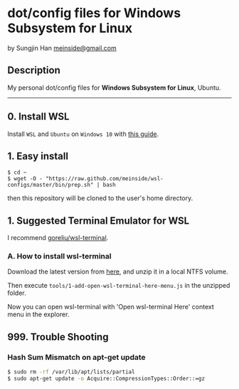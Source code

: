 # dot/config files for Windows Subsystem for Linux
by Sungjin Han <meinside@gmail.com>

## Description

My personal dot/config files for **Windows Subsystem for Linux**, Ubuntu.

---

## 0. Install WSL

Install `WSL` and `Ubuntu` on `Windows 10` with [this guide](https://docs.microsoft.com/en-us/windows/wsl/install-win10).

## 1. Easy install

```
$ cd ~
$ wget -O - "https://raw.github.com/meinside/wsl-configs/master/bin/prep.sh" | bash
```

then this repository will be cloned to the user's home directory.

## 1. Suggested Terminal Emulator for WSL

I recommend [goreliu/wsl-terminal](https://github.com/goreliu/wsl-terminal).

### A. How to install wsl-terminal

Download the latest version from [here](https://github.com/goreliu/wsl-terminal/releases), and unzip it in a local NTFS volume.

Then execute `tools/1-add-open-wsl-terminal-here-menu.js` in the unzipped folder.

Now you can open wsl-terminal with 'Open wsl-terminal Here' context menu in the explorer.

## 999. Trouble Shooting

### Hash Sum Mismatch on apt-get update

```bash
$ sudo rm -rf /var/lib/apt/lists/partial
$ sudo apt-get update -o Acquire::CompressionTypes::Order::=gz
```

